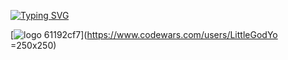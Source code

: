 [![Typing SVG](https://readme-typing-svg.herokuapp.com?lines=QA+Automation+Python)](https://git.io/typing-svg)

[![logo 61192cf7](https://user-images.githubusercontent.com/106131067/175815729-c8f90fe6-5d92-4f32-a8db-ecc00edfe107.svg)](https://www.codewars.com/users/LittleGodYo =250x250)

